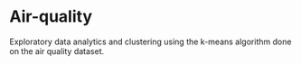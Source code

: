 # Air-quality
Exploratory data analytics and clustering using the k-means algorithm done on the air quality dataset.
